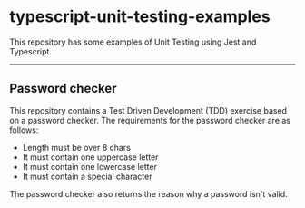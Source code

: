 # typescript-unit-testing-examples

This repository has some examples of Unit Testing using Jest and Typescript.

---

## Password checker
This repository contains a Test Driven Development (TDD) exercise based on a password checker. The requirements for the password checker are as follows:

- Length must be over 8 chars
- It must contain one uppercase letter
- It must contain one lowercase letter
- It must contain a special character

The password checker also returns the reason why a password isn't valid.